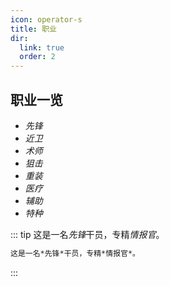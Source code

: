 ```yaml
---
icon: operator-s
title: 职业
dir:
  link: true
  order: 2
---
```


## 职业一览

- *先锋*
- *近卫*
- *术师*
- *狙击*
- *重装*
- *医疗*
- *辅助*
- *特种*

::: tip
这是一名*先锋*干员，专精*情报官*。

```markdown
这是一名*先锋*干员，专精*情报官*。
```
:::
